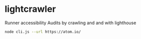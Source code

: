 # lightcrawler
Runner accessibility Audits by crawling and and with lighthouse

```bash
node cli.js --url https://atom.io/

```